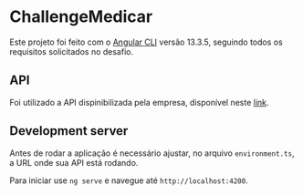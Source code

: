 # ChallengeMedicar

Este projeto foi feito com o [Angular CLI](https://github.com/angular/angular-cli) versão 13.3.5, seguindo todos os requisitos solicitados no desafio.

## API

Foi utilizado a API dispinibilizada pela empresa, disponível neste [link](https://github.com/Intmed-Software/desafio-mock-server). 

## Development server

Antes de rodar a aplicação é necessário ajustar, no arquivo `environment.ts`, a URL onde sua API está rodando.

Para iniciar use `ng serve` e navegue até `http://localhost:4200`.





